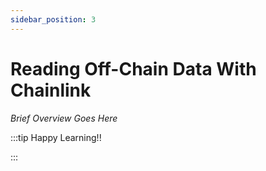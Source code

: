 ```yaml
---
sidebar_position: 3
---
```


# Reading Off-Chain Data With Chainlink

_Brief Overview Goes Here_

:::tip Happy Learning!!

<QuestButton text="Go To Quest" />

:::
